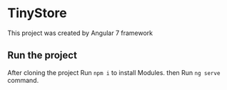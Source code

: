 
# TinyStore

This project was created by Angular 7 framework  


## Run the project

After cloning the project Run `npm i` to install Modules. then Run `ng serve` command. 

